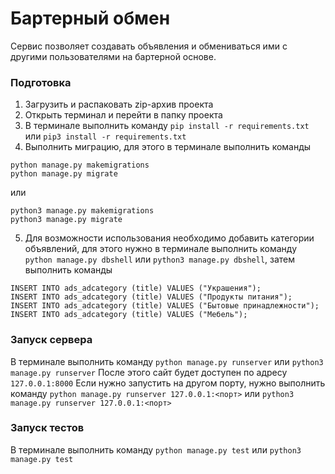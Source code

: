 # Бартерный обмен

Сервис позволяет создавать объявления и обмениваться ими с другими пользователями на бартерной основе.

### Подготовка

1. Загрузить и распаковать zip-архив проекта
2. Открыть терминал и перейти в папку проекта
3. В терминале выполнить команду `pip install -r requirements.txt` или `pip3 install -r requirements.txt`
4. Выполнить миграцию, для этого в терминале выполнить команды
```
python manage.py makemigrations
python manage.py migrate
```
или
```
python3 manage.py makemigrations
python3 manage.py migrate
```
5. Для возможности использования необходимо добавить категории объявлений, для этого нужно в терминале выполнить команду
`python manage.py dbshell` или `python3 manage.py dbshell`, затем выполнить команды
```
INSERT INTO ads_adcategory (title) VALUES ("Украшения");
INSERT INTO ads_adcategory (title) VALUES ("Продукты питания");
INSERT INTO ads_adcategory (title) VALUES ("Бытовые принадлежности");
INSERT INTO ads_adcategory (title) VALUES ("Мебель");
```

### Запуск сервера
В терминале выполнить команду `python manage.py runserver` или `python3 manage.py runserver`
После этого сайт будет доступен по адресу `127.0.0.1:8000`
Если нужно запустить на другом порту, нужно выполнить команду `python manage.py runserver 127.0.0.1:<порт>` или `python3 manage.py runserver 127.0.0.1:<порт>`

### Запуск тестов
В терминале выполнить команду `python manage.py test` или `python3 manage.py test`